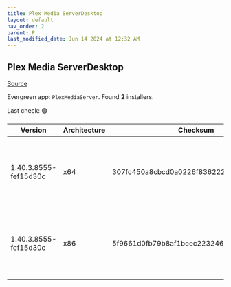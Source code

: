 ```yaml
---
title: Plex Media ServerDesktop
layout: default
nav_order: 2
parent: P
last_modified_date: Jun 14 2024 at 12:32 AM
---
```


## Plex Media ServerDesktop

[Source](https://www.plex.tv/media-server-downloads/)

Evergreen app: `PlexMediaServer`. Found **2** installers.

Last check: 🟢

| Version               | Architecture | Checksum                                 | URI                                                                                                                                                                                                                                                              |
| --------------------- | ------------ | ---------------------------------------- | ---------------------------------------------------------------------------------------------------------------------------------------------------------------------------------------------------------------------------------------------------------------- |
| 1.40.3.8555-fef15d30c | x64          | 307fc450a8cbcd0a0226f8362221a090fe434ffe | [https://downloads.plex.tv/plex-media-server-new/1.40.3.8555-fef15d30c/windows/PlexMediaServer-1.40.3.8555-fef15d30c-x86_64.exe](https://downloads.plex.tv/plex-media-server-new/1.40.3.8555-fef15d30c/windows/PlexMediaServer-1.40.3.8555-fef15d30c-x86_64.exe) |
| 1.40.3.8555-fef15d30c | x86          | 5f9661d0fb79b8af1beec223246d2b491dd54a85 | [https://downloads.plex.tv/plex-media-server-new/1.40.3.8555-fef15d30c/windows/PlexMediaServer-1.40.3.8555-fef15d30c-x86.exe](https://downloads.plex.tv/plex-media-server-new/1.40.3.8555-fef15d30c/windows/PlexMediaServer-1.40.3.8555-fef15d30c-x86.exe)       |
